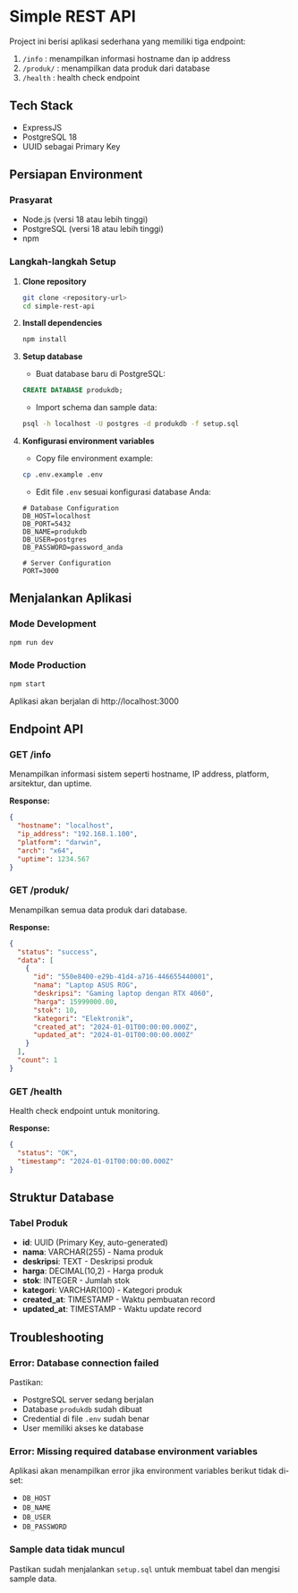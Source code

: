 # Simple REST API

Project ini berisi aplikasi sederhana yang memiliki tiga endpoint:

1. `/info` : menampilkan informasi hostname dan ip address
2. `/produk/` : menampilkan data produk dari database
3. `/health` : health check endpoint

## Tech Stack ##

* ExpressJS
* PostgreSQL 18
* UUID sebagai Primary Key

## Persiapan Environment

### Prasyarat
- Node.js (versi 18 atau lebih tinggi)
- PostgreSQL (versi 18 atau lebih tinggi)
- npm

### Langkah-langkah Setup

1. **Clone repository**
   ```bash
   git clone <repository-url>
   cd simple-rest-api
   ```

2. **Install dependencies**
   ```bash
   npm install
   ```

3. **Setup database**
   - Buat database baru di PostgreSQL:
   ```sql
   CREATE DATABASE produkdb;
   ```

   - Import schema dan sample data:
   ```bash
   psql -h localhost -U postgres -d produkdb -f setup.sql
   ```

4. **Konfigurasi environment variables**
   - Copy file environment example:
   ```bash
   cp .env.example .env
   ```

   - Edit file `.env` sesuai konfigurasi database Anda:
   ```env
   # Database Configuration
   DB_HOST=localhost
   DB_PORT=5432
   DB_NAME=produkdb
   DB_USER=postgres
   DB_PASSWORD=password_anda

   # Server Configuration
   PORT=3000
   ```

## Menjalankan Aplikasi

### Mode Development
```bash
npm run dev
```

### Mode Production
```bash
npm start
```

Aplikasi akan berjalan di http://localhost:3000

## Endpoint API

### GET /info
Menampilkan informasi sistem seperti hostname, IP address, platform, arsitektur, dan uptime.

**Response:**
```json
{
  "hostname": "localhost",
  "ip_address": "192.168.1.100",
  "platform": "darwin",
  "arch": "x64",
  "uptime": 1234.567
}
```

### GET /produk/
Menampilkan semua data produk dari database.

**Response:**
```json
{
  "status": "success",
  "data": [
    {
      "id": "550e8400-e29b-41d4-a716-446655440001",
      "nama": "Laptop ASUS ROG",
      "deskripsi": "Gaming laptop dengan RTX 4060",
      "harga": 15999000.00,
      "stok": 10,
      "kategori": "Elektronik",
      "created_at": "2024-01-01T00:00:00.000Z",
      "updated_at": "2024-01-01T00:00:00.000Z"
    }
  ],
  "count": 1
}
```

### GET /health
Health check endpoint untuk monitoring.

**Response:**
```json
{
  "status": "OK",
  "timestamp": "2024-01-01T00:00:00.000Z"
}
```

## Struktur Database

### Tabel Produk
- **id**: UUID (Primary Key, auto-generated)
- **nama**: VARCHAR(255) - Nama produk
- **deskripsi**: TEXT - Deskripsi produk
- **harga**: DECIMAL(10,2) - Harga produk
- **stok**: INTEGER - Jumlah stok
- **kategori**: VARCHAR(100) - Kategori produk
- **created_at**: TIMESTAMP - Waktu pembuatan record
- **updated_at**: TIMESTAMP - Waktu update record

## Troubleshooting

### Error: Database connection failed
Pastikan:
- PostgreSQL server sedang berjalan
- Database `produkdb` sudah dibuat
- Credential di file `.env` sudah benar
- User memiliki akses ke database

### Error: Missing required database environment variables
Aplikasi akan menampilkan error jika environment variables berikut tidak di-set:
- `DB_HOST`
- `DB_NAME`
- `DB_USER`
- `DB_PASSWORD`

### Sample data tidak muncul
Pastikan sudah menjalankan `setup.sql` untuk membuat tabel dan mengisi sample data.